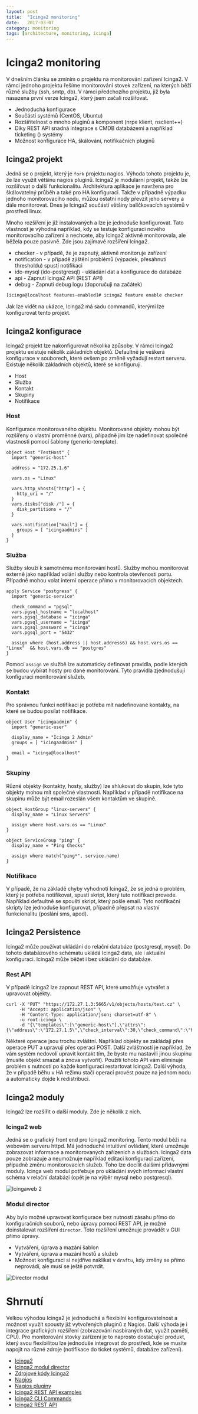```yaml
---
layout: post
title:  "Icinga2 monitoring"
date:   2017-03-07
category: monitoring
tags: [architecture, monitoring, icinga]
---
```


# Icinga2 monitoring

V dnešním článku se zmíním o projektu na monitorování zařízení Icinga2. V rámci jednoho projektu řešíme monitorování stovek zařízení, na kterých běží různé služby (ssh, smtp, db). V rámci předchozího projektu, již byla nasazena první verze Icinga2, který jsem začali rozšiřovat.

* Jednoduchá konfigurace
* Součástí systémů (CentOS, Ubuntu)
* Rozšiřitelnost o mnoho pluginů a komponent (nrpe klient, nsclient++)
* Díky REST API snadná integrace s CMDB databázemi a například ticketing () systémy
* Možnost konfigurace HA, škálování, notifikačních pluginů




## Icinga2 projekt
Jedná se o projekt, který je `fork` projektu nagios. Výhoda tohoto projektu je, že lze využít většinu nagios pluginů.
Icinga2 je modulární projekt, takže lze rozšiřovat o další funkcionalitu. Architektura aplikace je navržena pro škálovatelný průběh a také
pro HA konfiguraci. Takže v případně výpadku jednoho monitorovacího nodu, můžou ostatní nody převzít jeho servery a dále monitorovat.
Dnes je Icinga2 součástí většiny balíčkovacích systémů v prostředí linux.

Mnoho rozšíření je již instalovaných a lze je jednoduše konfigurovat. Tato vlastnost je výhodná například, kdy se testuje konfiguraci nového monitorovacího zařízení a nechcete, aby Icinga2 aktivně monitorovala, ale běžela pouze pasivně. Zde jsou zajímavé rozšíření Icinga2.

* checker - v případě, že je zapnutý, aktivně monitoruje zařízení
* notification - v případě zjištění problémů (výpadek, přesáhnutí thresholdu) spustí notifikaci
* ido-mysql (ido-postgresql) - ukládání dat a konfigurace do databáze
* api - Zapnutí Icinga2 API (REST API)
* debug - Zapnutí debug logu (doporučuji na začátek)

````bash
[icinga@localhost features-enabled]# icinga2 feature enable checker

````


Jak lze vidět na ukázce, Icinga2 má sadu commandů, kterými lze konfigurovat tento projekt.

## Icinga2 konfigurace
Icinga2 projekt lze nakonfigurovat několika způsoby. V rámci Icinga2 projektu existuje několik základních objektů. Defaultně je veškerá konfigurace v souborech, které ovšem po změně vyžadují restart serveru.
Existuje několik základních objektů, které se konfigurují.

* Host
* Služba
* Kontakt
* Skupiny
* Notifikace

### Host

Konfigurace monitorovaného objektu. Monitorované objekty mohou být rozšířeny o vlastní proměnné (vars), případně jim lze nadefinovat společné vlastnosti pomocí šablony (generic-template).

````configuration
object Host "TestHost" {
  import "generic-host"

  address = "172.25.1.6"

  vars.os = "Linux"

  vars.http_vhosts["http"] = {
    http_uri = "/"
  }
  vars.disks["disk /"] = {
    disk_partitions = "/"
  }

  vars.notification["mail"] = {
    groups = [ "icingaadmins" ]
  }
}

````

### Služba

Služby slouží k samotnému monitorování hostů. Služby mohou monitorovat externě jako například volání služby nebo kontrola otevřenosti portu.
Případně mohou volat interní operace přímo v monitorovacích objektech.

````configuration
apply Service "postgress" {
  import "generic-service"

  check_command = "pgsql"
  vars.pgsql_hostname = "localhost"
  vars.pgsql_database = "icinga"
  vars.pgsql_username = "icinga"
  vars.pgsql_password = "icinga"
  vars.pgsql_port = "5432"

  assign where (host.address || host.address6) && host.vars.os == "Linux"  && host.vars.db == "postgres"
}

````

Pomocí `assign` ve službě lze automaticky definovat pravidla, podle kterých se budou vybírat hosty pro dané monitorování. Tyto pravidla zjednodušují konfiguraci monitorování služeb.

### Kontakt

Pro správnou funkci notifikaci je potřeba mít nadefinované kontakty, na které se budou posílat notifikace.

````configuration
object User "icingaadmin" {
  import "generic-user"

  display_name = "Icinga 2 Admin"
  groups = [ "icingaadmins" ]

  email = "icinga@localhost"
}
````

### Skupiny

Různé objekty (kontakty, hosty, služby) lze shlukovat do skupin, kde tyto objekty mohou mít společné vlastnosti.
Například v případě notifikace na skupinu může být email rozeslán všem kontaktům ve skupině.

````configuration
object HostGroup "linux-servers" {
  display_name = "Linux Servers"

  assign where host.vars.os == "Linux"
}

object ServiceGroup "ping" {
  display_name = "Ping Checks"

  assign where match("ping*", service.name)
}
````


### Notifikace

V případě, že na základě chyby vyhodnotí Icinga2, že se jedná o problém, který je potřeba notifikovat, spustí skript, který tuto notifikaci provede.
Například defaultně se spouští skript, který pošle email. Tyto notifikační skripty lze jednoduše konfigurovat, případně přepsat na vlastní funkcionalitu (poslání sms, apod).


## Icinga2 Persistence
Icinga2 může používat ukládání do relační databáze (postgresql, mysql). Do tohoto databázového schématu ukládá Icinga2 data, ale i aktuální konfiguraci.
Icinga2 může běžet i bez ukládání do databáze.


### Rest API
V případě Icinga2 lze zapnout REST API, které umožňuje vytvářet a upravovat objekty.


````configuration
curl -X "PUT" "https://172.27.1.3:5665/v1/objects/hosts/test.cz" \
     -H "Accept: application/json" \
     -H "Content-Type: application/json; charset=utf-8" \
     -u root:icinga \
     -d "{\"templates\":[\"generic-host\"],\"attrs\":{\"address\":\"172.27.1.5\",\"check_interval\":30,\"check_command\":\"hostalive\",\"vars.os\":\"Linux\"}}"

````

Některé operace jsou trochu zvláštní. Například objekty se zakládají přes operace PUT a upravují přes operaci POST. Další zvláštností je například, že vám systém nedovolí upravit kontakt tím, že byste mu nastavili
jinou skupinu (musíte objekt smazat a znova vytvořit). Použití tohoto API vám eliminuje problém s nutností po každé konfiguraci restartovat Icinga2. Další výhoda, že v případě běhu v HA režimu stačí operaci provést pouze na jednom nodu a automaticky
dojde k redistribuci.

## Icinga2 moduly
Icinga2 lze rozšířit o další moduly. Zde je několik z nich.

### Icinga2 web
Jedná se o grafický front end pro Icinga2 monitoring. Tento modul běží na webovém serveru httpd. Má jednoduché intuitivní ovládání,
které umožnuje zobrazovat informace a monitorovaných zařízeních a službách. Icinga2 data pouze zobrazuje a neumožnuje například editaci konfigurací
zařízení, případně změnu monitorovacích služeb. Toho lze docílit dalšími přídavnými moduly. Icinga web modul potřebuje pro ukládání svých informací
vlastní schéma v relační databázi (opět je na výběr mysql nebo postgresql).


 ![Icingaweb 2](/public/icinga2/host.png "Icingaweb 2")

### Modul director
Aby bylo možné upravovat konfigurace bez nutnosti zásahu přímo do konfiguračních souborů, nebo úpravy pomocí REST API, je možné doinstalovat rozšíření
`director`. Toto rozšíření umožnuje provádět v GUI přímo úpravy.

* Vytváření, úprava a mazání šablon
* Vytváření, úprava a mazání hostů a služeb
* Možnost konfiguraci si nejdříve naklikat v `draftu`, kdy změny se přímo neprovádí, ale musí se ještě potvrdit.

 ![Director modul](/public/icinga2/director.png "Modul director")


# Shrnutí

Velkou výhodou Icinga2 je jednoduchá a flexibilní konfigurovatelnost a možnost využít spousty již vytvořených pluginů z Nagios.
Další výhoda je i integrace grafických rozšíření (zobrazování nasbíraných dat, využit pamětí, CPU). Pro monitorování stovky zařízení je to naprosto
dostačující produkt, který svou flexibilitou lze jednoduše integrovat do prostředí, kde se musíte napojit na různé zdroje (notifikace do ticket systémů, databáze zařízení).



* [Icinga2](https://www.icinga.com)
* [Icinga2 modul director](https://github.com/Icinga/icingaweb2-module-director)
* [Zdrojové kódy Icinga2](https://github.com/Icinga/icinga2)
* [Nagios](https://www.nagios.org/)
* [Nagios pluginy](https://exchange.nagios.org/directory/Plugins)
* [Icinga2 REST API examples](https://github.com/saurabh-hirani/icinga2-api-examples)
* [Icinga2 CLI Commands](https://docs.icinga.com/icinga2/latest/doc/module/icinga2/chapter/cli-commands)
* [Icinga2 REST API](https://docs.icinga.com/icinga2/latest/doc/module/icinga2/chapter/icinga2-api)
